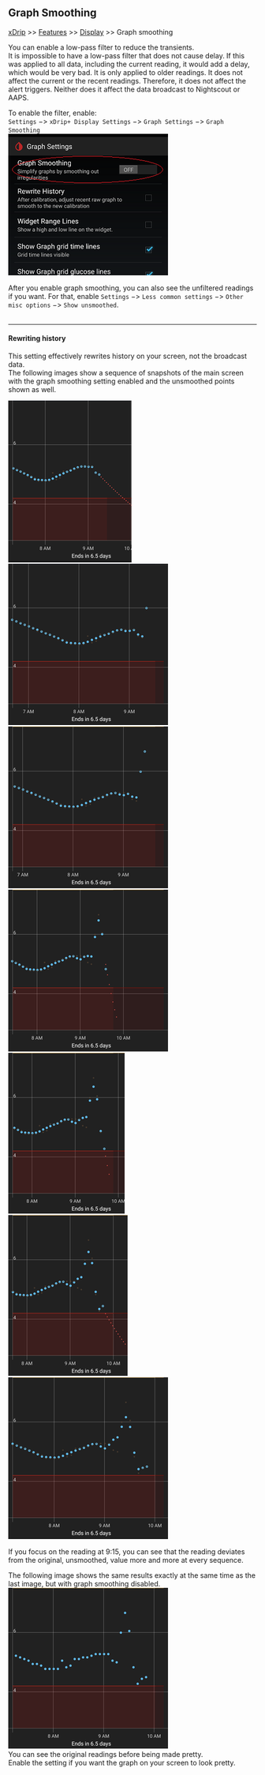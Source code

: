 ## Graph Smoothing  
[xDrip](../../README.md) >> [Features](../Features_page.md) >> [Display](./Display.md) >> Graph smoothing  
  
You can enable a low-pass filter to reduce the transients.  
It is impossible to have a low-pass filter that does not cause delay.  If this was applied to all data, including the current reading, it would add a delay, which would be very bad.  It is only applied to older readings.  It does not affect the current or the recent readings.  Therefore, it does not affect the alert triggers.  Neither does it affect the data broadcast to Nightscout or AAPS.  
  
To enable the filter, enable:  
`Settings` &#8722;> `xDrip+ Display Settings` &#8722;> `Graph Settings` &#8722;> `Graph Smoothing`  
![](./images/GraphSmoothingEnable.png)  
  
After you enable graph smoothing, you can also see the unfiltered readings if you want.  For that, enable `Settings` &#8722;> `Less common settings` &#8722;> `Other misc options` &#8722;> `Show unsmoothed`.  
<br/>  

---  

#### **Rewriting history**  
This setting effectively rewrites history on your screen, not the broadcast data.  
The following images show a sequence of snapshots of the main screen with the graph smoothing setting enabled and the unsmoothed points shown as well.  

![](./images/GraphSmoothingImages1/1.png)  
![](./images/GraphSmoothingImages1/2.png)  
![](./images/GraphSmoothingImages1/3.png)  
![](./images/GraphSmoothingImages1/4.png)  
![](./images/GraphSmoothingImages1/5.png)  
![](./images/GraphSmoothingImages1/6.png)  
![](./images/GraphSmoothingImages1/7.png)  

If you focus on the reading at 9:15, you can see that the reading deviates from the original, unsmoothed, value more and more at every sequence.  

The following image shows the same results exactly at the same time as the last image, but with graph smoothing disabled.    
![](./images/GraphSmoothingImages1/8.png)  
You can see the original readings before being made pretty.  
Enable the setting if you want the graph on your screen to look pretty.  
  
